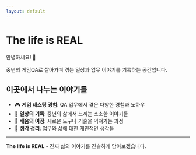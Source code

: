 ```yaml
---
layout: default
---
```


# The life is REAL

안녕하세요! 👋

중년의 게임QA로 살아가며 겪는 일상과 업무 이야기를 기록하는 공간입니다.

## 이곳에서 나누는 이야기들

- 🎮 **게임 테스팅 경험**: QA 업무에서 겪은 다양한 경험과 노하우
- 💭 **일상의 기록**: 중년의 삶에서 느끼는 소소한 이야기들  
- 🔧 **배움의 여정**: 새로운 도구나 기술을 익혀가는 과정
- 📝 **생각 정리**: 업무와 삶에 대한 개인적인 생각들

---

**The life is REAL** - 진짜 삶의 이야기를 진솔하게 담아보겠습니다.

